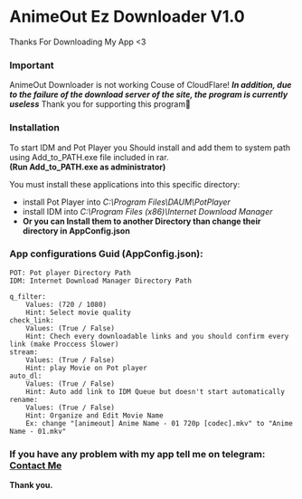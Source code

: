 # AnimeOut Ez Downloader V1.0
Thanks For Downloading My App <3

### Important
AnimeOut Downloader is not working Couse of CloudFlare!
***In addition, due to the failure of the download server of the site, the program is currently useless***
Thank you for supporting this program💓


### Installation
To start IDM and Pot Player you Should install and add them to system path using Add_to_PATH.exe file included in rar.<br>
**(Run Add_to_PATH.exe as administrator)**

You must install these applications into this specific directory:
- install Pot Player into *C:\Program Files\DAUM\PotPlayer*
- install IDM into *C:\Program Files (x86)\Internet Download Manager*
- **Or you can Install them to another Directory than change their directory in AppConfig.json**

### App configurations Guid (AppConfig.json):
	POT: Pot player Directory Path
	IDM: Internet Download Manager Directory Path

	q_filter:
		Values: (720 / 1080)
		Hint: Select movie quality
	check_link:
		Values: (True / False)
		Hint: Chech every downloadable links and you should confirm every link (make Proccess Slower)
	stream:
		Values: (True / False)
		Hint: play Movie on Pot player
	auto_dl:
		Values: (True / False)
		Hint: Auto add link to IDM Queue but doesn't start automatically
	rename:
		Values: (True / False)
		Hint: Organize and Edit Movie Name
		Ex: change "[animeout] Anime Name - 01 720p [codec].mkv" to "Anime Name - 01.mkv"

### If you have any problem with my app tell me on telegram: [Contact Me](https://t.me/mirhosseinf79)
**Thank you.**
